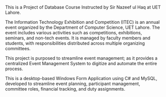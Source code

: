 This is a Project of Database Course Instructed by Sir Nazeef ul Haq at UET Lahore.

The Information Technology Exhibition and Competition (ITEC) is an annual event organized 
by the Department of Computer Science, UET Lahore. The event includes various activities 
such as competitions, exhibitions, seminars, and non-tech events. It is managed by faculty 
members and students, with responsibilities distributed across multiple organizing committees.

This project is purposed to streamline event management; as it provides a centralized Event Management System to 
digitize and automate the entire process.

This is a desktop-based Windows Form Application using C# and MySQL, developed to 
streamline event planning, participant management, committee roles, financial tracking, and 
duty assignments.
